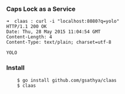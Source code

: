 ### Caps Lock as a Service


```
➜  claas : curl -i "localhost:8080?q=yolo"
HTTP/1.1 200 OK
Date: Thu, 28 May 2015 11:04:54 GMT
Content-Length: 4
Content-Type: text/plain; charset=utf-8

YOLO
```

### Install
```
    $ go install github.com/gsathya/claas
    $ claas
```
